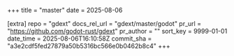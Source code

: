 +++
title = "master"
date = 2025-08-06

[extra]
repo = "gdext"
docs_rel_url = "gdext/master/godot"
pr_url = "https://github.com/godot-rust/gdext"
pr_author = ""
sort_key = 9999-01-01
date_time = 2025-08-06T16:10:58Z
commit_sha = "a3e2cdf5fed27879a50b5316bc566e0b0462b8c4"
+++


